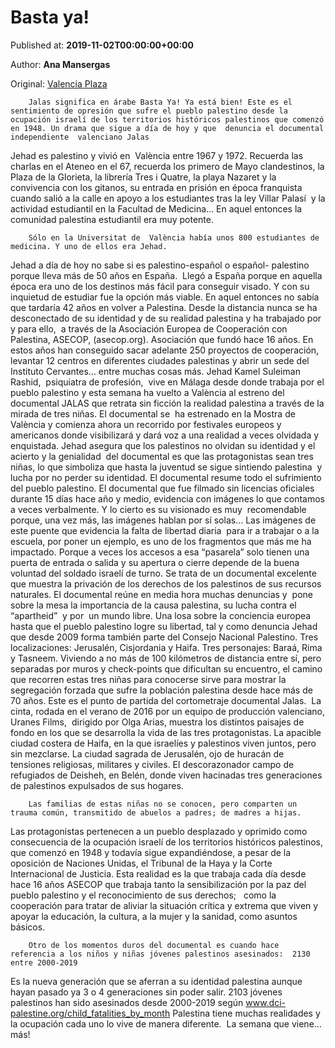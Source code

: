 
# Basta ya!

Published at: **2019-11-02T00:00:00+00:00**

Author: **Ana Mansergas**

Original: [Valencia Plaza](https://valenciaplaza.com/basta-ya)


        Jalas significa en árabe Basta Ya! Ya está bien! Este es el sentimiento de opresión que sufre el pueblo palestino desde la ocupación israelí de los territorios históricos palestinos que comenzó en 1948. Un drama que sigue a día de hoy y que  denuncia el documental independiente  valenciano Jalas
      
Jehad es palestino y vivió en  València entre 1967 y 1972. Recuerda las charlas en el Ateneo en el 67, recuerda los primero de Mayo clandestinos, la Plaza de la Glorieta, la librería Tres i Quatre, la playa Nazaret y la convivencia con los gitanos, su entrada en prisión en época franquista cuando salió a la calle en apoyo a los estudiantes tras la ley Villar Palasí  y la actividad estudiantil en la Facultad de Medicina… En aquel entonces la comunidad palestina estudiantil era muy potente.

        Sólo en la Universitat de  València había unos 800 estudiantes de medicina. Y uno de ellos era Jehad.
      
Jehad a día de hoy no sabe si es palestino-español o español- palestino porque lleva más de 50 años en España.  Llegó a España porque en aquella época era uno de los destinos más fácil para conseguir visado. Y con su inquietud de estudiar fue la opción más viable.
En aquel entonces no sabía que tardaría 42 años en volver a Palestina. Desde la distancia nunca se ha desconectado de su identidad y de su realidad palestina y ha trabajado por y para ello,  a través de la Asociación Europea de Cooperación con Palestina, ASECOP, (asecop.org). Asociación que fundó hace 16 años. En estos años han conseguido sacar adelante 250 proyectos de cooperación, levantar 12 centros en diferentes ciudades palestinas y abrir un sede del Instituto Cervantes… entre muchas cosas más.
Jehad Kamel Suleiman Rashid,  psiquiatra de profesión,  vive en Málaga desde donde trabaja por el pueblo palestino y esta semana ha vuelto a València al estreno del documental JALAS que retrata sin ficción la realidad palestina a través de la mirada de tres niñas. El documental se  ha estrenado en la Mostra de València y comienza ahora un recorrido por festivales europeos y americanos donde visibilizará y dará voz a una realidad a veces olvidada y enquistada.
Jehad asegura que los palestinos no olvidan su identidad y el acierto y la genialidad  del documental es que las protagonistas sean tres niñas, lo que simboliza que hasta la juventud se sigue sintiendo palestina  y lucha por no perder su identidad.
El documental resume todo el sufrimiento del pueblo palestino. El documental que fue filmado sin licencias oficiales durante 15 días hace año y medio, evidencia con imágenes lo que contamos a veces verbalmente. Y lo cierto es su visionado es muy  recomendable porque, una vez más, las imágenes hablan por sí solas… Las imágenes de este puente que evidencia la falta de libertad diaria  para ir a trabajar o a la escuela, por poner un ejemplo, es uno de los fragmentos que más me ha impactado. Porque a veces los accesos a esa “pasarela” solo tienen una puerta de entrada o salida y su apertura o cierre depende de la buena voluntad del soldado israelí de turno.
Se trata de un documental excelente que muestra la privación de los derechos de los palestinos de sus recursos naturales. El documental reúne en media hora muchas denuncias y  pone sobre la mesa la importancia de la causa palestina, su lucha contra el “apartheid”  y por  un mundo libre. Una losa sobre la conciencia europea hasta que el pueblo palestino logre su libertad, tal y como denuncia Jehad que desde 2009 forma también parte del Consejo Nacional Palestino.
Tres localizaciones: Jerusalén, Cisjordania y Haifa. Tres personajes: Baraá, Rima y Tasneem. Viviendo a no más de 100 kilómetros de distancia entre sí, pero separadas por muros y check-points que dificultan su encuentro, el camino que recorren estas tres niñas para conocerse sirve para mostrar la segregación forzada que sufre la población palestina desde hace más de 70 años.
Este es el punto de partida del cortometraje documental Jalas.  La cinta, rodada en el verano de 2016 por un equipo de producción valenciano, Uranes Films,  dirigido por Olga Arias, muestra los distintos paisajes de fondo en los que se desarrolla la vida de las tres protagonistas. La apacible ciudad costera de Haifa, en la que israelíes y palestinos viven juntos, pero sin mezclarse. La ciudad sagrada de Jerusalén, ojo de huracán de tensiones religiosas, militares y civiles. El descorazonador campo de refugiados de Deisheh, en Belén, donde viven hacinadas tres generaciones de palestinos expulsados de sus hogares.

        Las familias de estas niñas no se conocen, pero comparten un trauma común, transmitido de abuelos a padres; de madres a hijas.
      
Las protagonistas pertenecen a un pueblo desplazado y oprimido como consecuencia de la ocupación israelí de los territorios históricos palestinos, que comenzó en 1948 y todavía sigue expandiéndose, a pesar de la oposición de Naciones Unidas, el Tribunal de la Haya y la Corte Internacional de Justicia.
Esta realidad es la que trabaja cada día desde hace 16 años ASECOP que trabaja tanto la sensibilización por la paz del pueblo palestino y el reconocimiento de sus derechos;   como la cooperación para tratar de aliviar la situación crítica y extrema que viven y apoyar la educación, la cultura, a la mujer y la sanidad, como asuntos básicos.

        Otro de los momentos duros del documental es cuando hace referencia a los niños y niñas jóvenes palestinos asesinados:  2130 entre 2000-2019
      
Es la nueva generación que se aferran a su identidad palestina aunque hayan pasado ya 3 o 4 generaciones sin poder salir. 2103 jóvenes palestinos han sido asesinados desde 2000-2019 según www.dci-palestine.org/child_fatalities_by_month
Palestina tiene muchas realidades y la ocupación cada uno lo vive de manera diferente. 
La semana que viene… más! 
